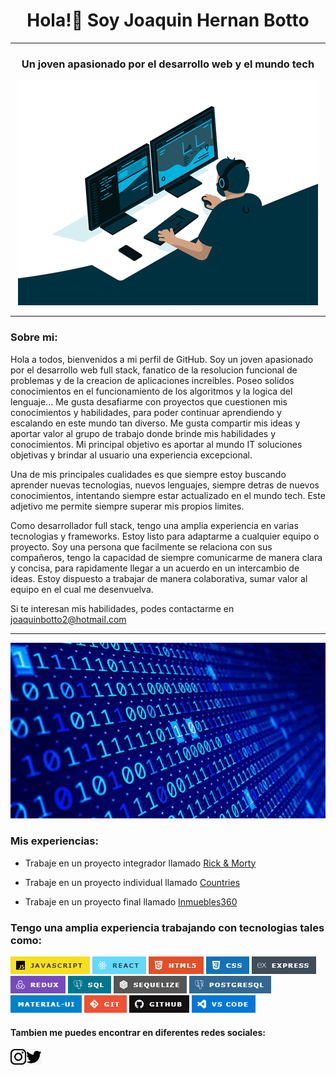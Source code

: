 <h1 align="center"> Hola!👋 Soy Joaquin Hernan Botto </h1>
<hr/>
<h3 align="center">Un joven apasionado por el desarrollo web y el mundo tech</h3>
<p align="center">
  <img src="giphy.gif" alt="GIF">
</p>
<hr />

### Sobre mi:

Hola a todos, bienvenidos a mi perfil de GitHub. Soy un joven apasionado por el desarrollo web full stack, fanatico de la resolucion funcional de problemas y de la creacion de aplicaciones increibles. Poseo solidos conocimientos en el funcionamiento de los algoritmos y la logica del lenguaje... Me gusta desafiarme con proyectos que cuestionen mis conocimientos y habilidades, para poder continuar aprendiendo y escalando en este mundo tan diverso. Me gusta compartir mis ideas y aportar valor al grupo de trabajo donde brinde mis habilidades y conocimientos. Mi principal objetivo es aportar al mundo IT soluciones objetivas y brindar al usuario una experiencia excepcional.

Una de mis principales cualidades es que siempre estoy buscando aprender nuevas tecnologias, nuevos lenguajes, siempre detras de nuevos conocimientos, intentando siempre estar actualizado en el mundo tech. Este adjetivo me permite siempre superar mis propios limites.

Como desarrollador full stack, tengo una amplia experiencia en varias tecnologias y frameworks. Estoy listo para adaptarme a cualquier equipo o proyecto. Soy una persona que facilmente se relaciona con sus compañeros, tengo la capacidad de siempre comunicarme de manera clara y concisa, para rapidamente llegar a un acuerdo en un intercambio de ideas. Estoy dispuesto a trabajar de manera colaborativa, sumar valor al equipo en el cual me desenvuelva.

Si te interesan mis habilidades, podes contactarme en <a>joaquinbotto2@hotmail.com</a>

<hr />
<p>
  <img src="coding.gif" alt="GIF">
</p>

### Mis experiencias:

- Trabaje en un proyecto integrador llamado [Rick & Morty](https://github.com/joaBotto/rickandmorty)

- Trabaje en un proyecto individual llamado [Countries](https://github.com/joaBotto/PI-Countries)

- Trabaje en un proyecto final llamado [Inmuebles360](https://github.com/joaBotto/proyectofinal)

### Tengo una amplia experiencia trabajando con tecnologias tales como:

![Alt text](image.png) ![Alt text](image-1.png) ![Alt text](image-2.png) ![Alt text](image-3.png) ![Alt text](image-4.png) ![Alt text](image-5.png) ![Alt text](image-6.png) ![Alt text](image-7.png) ![Alt text](image-8.png) ![Alt text](image-9.png) ![Alt text](image-10.png) ![Alt text](image-11.png) ![Alt text](image-12.png)

#### Tambien me puedes encontrar en diferentes redes sociales:

<a href="https://www.instagram.com/jjoaquinbotto7"><img src="image-13.png" alt="Instagram" width="25"></a><a href="https://www.twitter.com/bottojoaco"><img src="image-14.png" alt="Twitter" width="25"></a>
